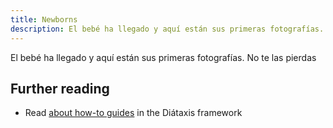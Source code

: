 ```yaml
---
title: Newborns
description: El bebé ha llegado y aquí están sus primeras fotografías. No te las pierdas
---
```


El bebé ha llegado y aquí están sus primeras fotografías. No te las pierdas




## Further reading

- Read [about how-to guides](https://diataxis.fr/how-to-guides/) in the Diátaxis framework
